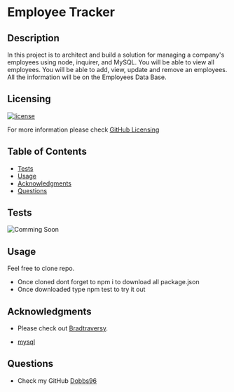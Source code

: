 # Employee Tracker

## Description

In this project is to architect and build a solution for managing a company's employees using node, inquirer, and MySQL. You will be able to view all employees. You will be able to add, view, update and remove an employees. All the information will be on the Employees Data Base.

## Licensing

[![license](https://img.shields.io/badge/license-MIT-blue)](https://shields.io)

For more information please check [GitHub Licensing](https://docs.github.com/en/github/creating-cloning-and-archiving-repositories/creating-a-repository-on-github/licensing-a-repository)

## Table of Contents

- [Tests](#tests)
- [Usage](#usage)
- [Acknowledgments](#acknowledgments)
- [Questions](#questions)

## Tests

![Comming Soon](./assets/Test_Employee_Tracker.gif)

## Usage

Feel free to clone repo.

- Once cloned dont forget to npm i to download all package.json
- Once downloaded type npm test to try it out

## Acknowledgments

- Please check out [Bradtraversy](https://gist.github.com/bradtraversy/c831baaad44343cc945e76c2e30927b3).

- [mysql](https://github.com/mysqljs/mysql#performing-queries)

## Questions

- Check my GitHub [Dobbs96](https://github.com/Dobbs96)
